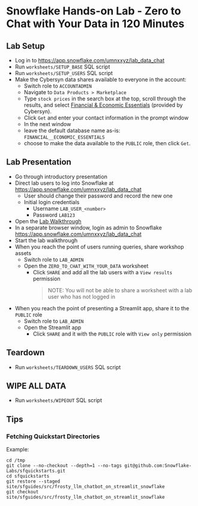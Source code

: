 # Snowflake Hands-on Lab - Zero to Chat with Your Data in 120 Minutes #

## Lab Setup ##
* Log in to https://app.snowflake.com/umnxxyz/lab_data_chat
* Run `worksheets/SETUP_BASE` SQL script
* Run `worksheets/SETUP_USERS` SQL script
* Make the Cybersyn data shares available to everyone in the account:
  * Switch role to `ACCOUNTADMIN`
  * Navigate to `Data Products > Marketplace`
  * Type `stock prices` in the search box at the top, scroll through the results, and select [Financial & Economic Essentials](https://app.snowflake.com/marketplace/listing/GZTSZAS2KF7/) (provided by Cybersyn).
  * Click `Get` and enter your contact information in the prompt window
  * In the next window
  * leave the default database name as-is: `FINANCIAL__ECONOMIC_ESSENTIALS`
  * choose to make the data available to the `PUBLIC` role, then click `Get`.

## Lab Presentation ##
* Go through introductory presentation
* Direct lab users to log into Snowflake at https://app.snowflake.com/umnxxyz/lab_data_chat
  * User should change their password and record the new one
  * Initial login credentials
    * Username `LAB_USER_<number>`
    * Password `LAB123`
* Open the [Lab Walkthrough](https://github.com/Infostrux-Solutions/snowflake-hol-zero-to-chat-with-your-data/blob/main/zero_to_chat_with_your_data/zero_to_chat_with_your_data.md)
* In a separate browser window, login as admin to Snowflake https://app.snowflake.com/umnxxyz/lab_data_chat
* Start the lab walkthrough
* When you reach the point of users running queries, share workshop assets
  * Switch role to `LAB_ADMIN`
  * Open the `ZERO_TO_CHAT_WITH_YOUR_DATA` worksheet
    * Click `SHARE` and add all the lab users with a `View results` permission
      > NOTE: You will not be able to share a worksheet with a lab user who has not logged in
* When you reach the point of presenting a Streamlit app, share it to the `PUBLIC` role
  * Switch role to `LAB_ADMIN`
  * Open the Streamlit app
    * Click `SHARE` and it with the `PUBLIC` role with `View only` permission

## Teardown ##
* Run `worksheets/TEARDOWN_USERS` SQL script

## WIPE ALL DATA ##
* Run `worksheets/WIPEOUT` SQL script

## Tips ##

### Fetching Quickstart Directories ###
Example:
```shell
cd /tmp
git clone --no-checkout --depth=1 --no-tags git@github.com:Snowflake-Labs/sfquickstarts.git
cd sfquickstarts
git restore --staged site/sfguides/src/frosty_llm_chatbot_on_streamlit_snowflake
git checkout site/sfguides/src/frosty_llm_chatbot_on_streamlit_snowflake
```
